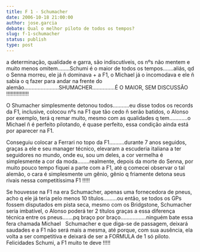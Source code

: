 ```yaml
---
title: F 1 - Schumacher
date: 2006-10-18 21:00:00
author: jose.garcia
debate: Qual o melhor piloto de todos os tempos?
slug: f-1-schumacher
status: publish 
type: post
---
```


a determinação, qualidade e garra, são indiscutíveis, os nºs não mentem e muito menos omitem........Schumi é o maior de todos os tempos.......aliás, qd o Senna morreu, ele já ñ dominava + a F1, o Michael já o incomodava e ele ñ sabia o q fazer para andar na frente do alemão.......................SHUMACHER...............É O MAIOR, SEM DISCUSSÃO !!!!!!!!!!!!!!!


O Shumacher simplesmente detonou todos...........eu disse todos os records da F1, inclusive, colocou nºs na F1 que tão cedo ñ serão batidos, o Alonso por exemplo, terá q remar muito, mesmo com as qualidades q tem............o Michael ñ é perfeito pilotando, é quase perfeito, essa condição ainda está por aparecer na F1.


Conseguiu colocar a Ferrari no topo da F1..........durante 7 anos seguidos, graças a ele e seu manager técnico, elevaram a escuderia italiana a ter seguidores no mundo, onde eu, sou um deles, a cor vermelha é simplesmente a cor da moda........realmente, depois da morte do Senna, por muito pouco tempo fiquei a parte com a F1, até q comecei observar o tal alemão, o cara é simplesmente um gênio, gênio q friamente detona seus rivais nessa competitíssima F1 !!!!! 


Se houvesse na F1 na era Schumacher, apenas uma fornecedora de pneus, acho q ele já teria pelo menos 10 títulos.........ou então, se todos os GPs fossem disputados em pista seca, mesmo com os Bridgstone, Schumacher seria imbatível, o Alonso poderá ter 2 títulos graças a essa diferença técnica entre os pneus.......pq braço por braço.................ninguém bate essa fera chamada Michael   Schumacher e que diga-se de passagem, deixará saudades e a F1 não será mais a mesma, até porque, com sua ausência, ela volta a ser competitiva e deixará de ser a FORMULA de 1 só piloto. Felicidades Schumi, a F1 muito te deve !!!!!


